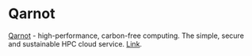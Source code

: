 # Qarnot
[Qarnot](https://qarnot.com/fr/developers/overview/qarnot-computing-home) - high-performance, carbon-free computing. The simple, secure and sustainable HPC cloud service.
[Link](https://blog.qarnot.com/pytorch-on-qarnot-documentation/).
